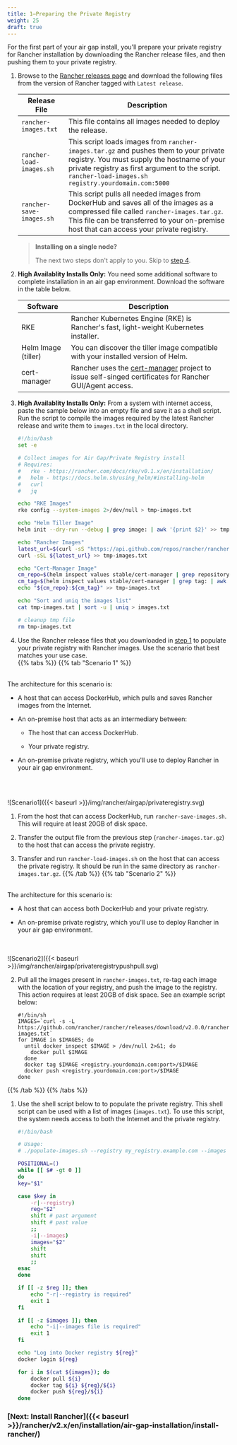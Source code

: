 ```yaml
---
title: 1—Preparing the Private Registry
weight: 25
draft: true
---
```


For the first part of your air gap install, you'll prepare your private registry for Rancher installation by downloading the Rancher release files, and then pushing them to your private registry.
<a id="step-1"></a>

1. Browse to the [Rancher releases page](https://github.com/rancher/rancher/releases) and download the following files from the version of Rancher tagged with `Latest release`. 

    | Release File                       | Description                                                                                                                                                                                                                                         |
    | ---------------------------------- | --------------------------------------------------------------------------------------------------------------------------------------------------------------------------------------------------------------------------------------------------- |
    | `rancher-images.txt`               | This file contains all images needed to deploy the release.                                                                                                                                                                                                        |
    | `rancher-load-images.sh`           | This script loads images from `rancher-images.tar.gz` and pushes them to your private registry. You must supply the hostname of your private registry as first argument to the script.<br/>`rancher-load-images.sh registry.yourdomain.com:5000` |
    | `rancher-save-images.sh`           | This script pulls all needed images from DockerHub and saves all of the images as a compressed file called `rancher-images.tar.gz`. This file can be transferred to your on-premise host that can access your private registry.                 |

    >**Installing on a single node?**
    >
    >The next two steps don't apply to you. Skip to [step 4](#pop-reg).
            


1. **High Availablity Installs Only:** You need some additional software to complete installation in an air gap environment. Download the software in the table below.
 
    | Software | Description |
    |----------|-------------|
    | RKE | Rancher Kubernetes Engine (RKE) is Rancher's fast, light-weight Kubernetes installer. |
    | Helm Image (tiller) | You can discover the tiller image compatible with your installed version of Helm.
    | cert-manager | Rancher uses the [cert-manager](https://github.com/jetstack/cert-manager) project to issue self-singed certificates for Rancher GUI/Agent access.


1. **High Availablity Installs Only:** From a system with internet access, paste the sample below into an empty file and save it as a shell script. Run the script to compile the images required by the latest Rancher release and write them to `images.txt` in the local directory.

    ```bash
    #!/bin/bash
    set -e
    
    # Collect images for Air Gap/Private Registry install
    # Requires:
    #   rke - https://rancher.com/docs/rke/v0.1.x/en/installation/
    #   helm - https://docs.helm.sh/using_helm/#installing-helm
    #   curl
    #   jq
    
    echo "RKE Images"
    rke config --system-images 2>/dev/null > tmp-images.txt
    
    echo "Helm Tiller Image"
    helm init --dry-run --debug | grep image: | awk '{print $2}' >> tmp-images.txt
    
    echo "Rancher Images"
    latest_url=$(curl -sS "https://api.github.com/repos/rancher/rancher/releases/latest" | jq -r '.assets[]|select(.name=="rancher-images.txt")|.browser_download_url')
    curl -sSL ${latest_url} >> tmp-images.txt
    
    echo "Cert-Manager Image"
    cm_repo=$(helm inspect values stable/cert-manager | grep repository: | awk '{print $2}')
    cm_tag=$(helm inspect values stable/cert-manager | grep tag: | awk '{print $2}')
    echo "${cm_repo}:${cm_tag}" >> tmp-images.txt
    
    echo "Sort and uniq the images list"
    cat tmp-images.txt | sort -u | uniq > images.txt
    
    # cleanup tmp file
    rm tmp-images.txt
    ```    
    <a id="pop-reg"></a>
1. Use the Rancher release files that you downloaded in [step 1](#step-1) to populate your private registry with Rancher images. Use the scenario that best matches your use case.
     <br/>
{{% tabs %}}
{{% tab "Scenario 1" %}}
<br/>
The architecture for this scenario is:

- A host that can access DockerHub, which pulls and saves Rancher images from the Internet.

- An on-premise host that acts as an intermediary between:

    - The host that can access DockerHub.

    - Your private registry.

- An on-premise private registry, which you'll use to deploy Rancher in your air gap environment.
<br/>
<br/>

![Scenario1]({{< baseurl >}}/img/rancher/airgap/privateregistry.svg)

1. From the host that can access DockerHub, run `rancher-save-images.sh`. This will require at least 20GB of disk space.

1. Transfer the output file from the previous step (`rancher-images.tar.gz`) to the host that can access the private registry.

1. Transfer and run `rancher-load-images.sh` on the host that can access the private registry. It should be run in the same directory as `rancher-images.tar.gz`. 
{{% /tab %}}
{{% tab "Scenario 2" %}}
<br/>
The architecture for this scenario is:

- A host that can access both DockerHub and your private registry.

- An on-premise private registry, which you'll use to deploy Rancher in your air gap environment.
<br/>
<br/>
![Scenario2]({{< baseurl >}}/img/rancher/airgap/privateregistrypushpull.svg)


2. Pull all the images present in `rancher-images.txt`, re-tag each image with the location of your registry, and push the image to the registry. This action requires at least 20GB of disk space. See an example script below:
        
    ```
    #!/bin/sh
    IMAGES=`curl -s -L https://github.com/rancher/rancher/releases/download/v2.0.0/rancher-images.txt`
    for IMAGE in $IMAGES; do
      until docker inspect $IMAGE > /dev/null 2>&1; do
        docker pull $IMAGE
      done
      docker tag $IMAGE <registry.yourdomain.com:port>/$IMAGE
      docker push <registry.yourdomain.com:port>/$IMAGE
    done
    ```
{{% /tab %}}
{{% /tabs %}}

1. Use the shell script below to to populate the private registry. This shell script can be used with a list of images (`images.txt`). To use this script, the system needs access to both the Internet and the private registry.

    ```bash
    #!/bin/bash
    
    # Usage:
    # ./populate-images.sh --registry my_registry.example.com --images ./images.txt
    
    POSITIONAL=()
    while [[ $# -gt 0 ]]
    do
    key="$1"
    
    case $key in
        -r|--registry)
        reg="$2"
        shift # past argument
        shift # past value
        ;;
        -i|--images)
        images="$2"
        shift
        shift
        ;;
    esac
    done
    
    if [[ -z $reg ]]; then
        echo "-r|--registry is required"
        exit 1
    fi
    
    if [[ -z $images ]]; then
        echo "-i|--images file is required"
        exit 1
    fi
    
    echo "Log into Docker registry ${reg}"
    docker login ${reg}
    
    for i in $(cat ${images}); do
        docker pull ${i}
        docker tag ${i} ${reg}/${i}
        docker push ${reg}/${i}
    done
    ```

### [Next: Install Rancher]({{< baseurl >}}/rancher/v2.x/en/installation/air-gap-installation/install-rancher/)
